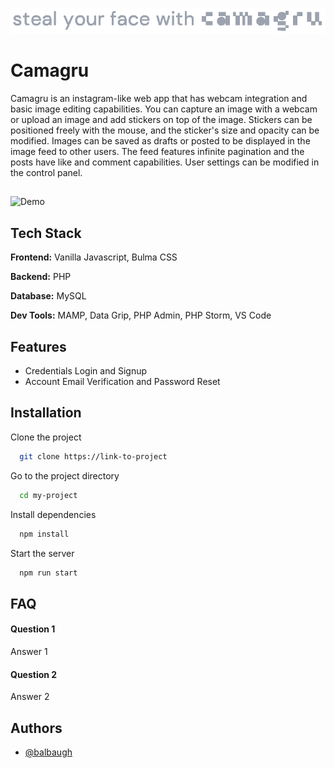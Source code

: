 
![Logo](https://github.com/balbaugh/camagru/raw/main/public/logo/camagruTextAlt.png)

# Camagru

Camagru is an instagram-like web app that has webcam integration and basic image editing capabilities. You can capture an image with a webcam or upload an image and add stickers on top of the image. Stickers can be positioned freely with the mouse, and the sticker's size and opacity can be modified. Images can be saved as drafts or posted to be displayed in the image feed to other users. The feed features infinite pagination and the posts have like and comment capabilities. User settings can be modified in the control panel.

## 
![Demo](https://github.com/balbaugh/camagru/raw/main/demo.gif)

## Tech Stack
**Frontend:** Vanilla Javascript, Bulma CSS

**Backend:** PHP

**Database:** MySQL

**Dev Tools:** MAMP, Data Grip, PHP Admin, PHP Storm, VS Code


## Features

- Credentials Login and Signup
- Account Email Verification and Password Reset


## Installation

Clone the project

```bash
  git clone https://link-to-project
```

Go to the project directory

```bash
  cd my-project
```

Install dependencies

```bash
  npm install
```

Start the server

```bash
  npm run start
```


## FAQ

#### Question 1

Answer 1

#### Question 2

Answer 2


## Authors

- [@balbaugh](https://www.github.com/balbaugh)

